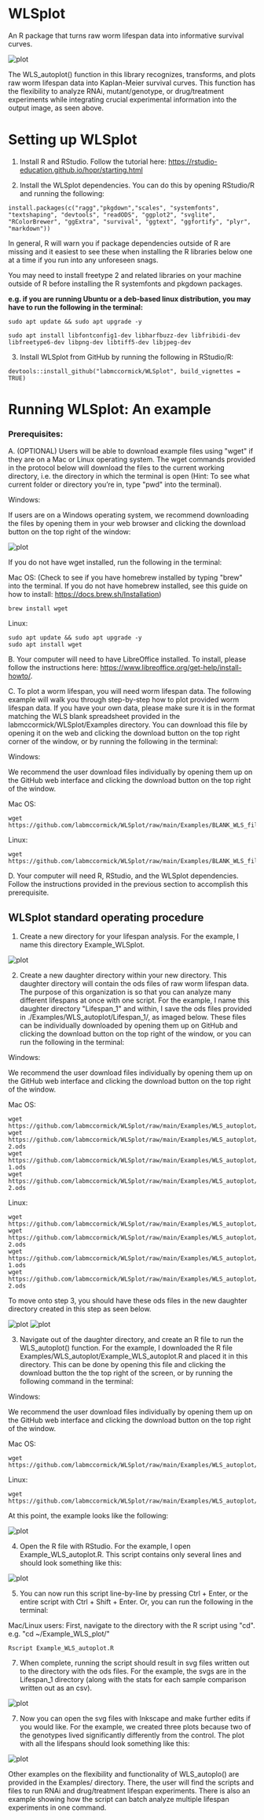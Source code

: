 # WLSplot

An R package that turns raw worm lifespan data into informative survival curves. 

![plot](./pictures/figure1.jpg?raw=true)

The WLS_autoplot() function in this library recognizes, transforms, and plots raw worm lifespan data into Kaplan-Meier survival curves. This function has the flexibility to analyze RNAi, mutant/genotype, or drug/treatment experiments while integrating crucial experimental information into the output image, as seen above. 

# Setting up WLSplot

1. Install R and RStudio. Follow the tutorial here: https://rstudio-education.github.io/hopr/starting.html

2. Install the WLSplot dependencies. You can do this by opening RStudio/R and running the following:

```
install.packages(c("ragg","pkgdown","scales", "systemfonts", "textshaping", "devtools", "readODS", "ggplot2", "svglite", "RColorBrewer", "ggExtra", "survival", "ggtext", "ggfortify", "plyr", "markdown"))
```

In general, R will warn you if package dependencies outside of R are missing and it easiest to see these when installing the R libraries below one at a time if you run into any unforeseen snags. 

You may need to install freetype 2 and related libraries on your machine outside of R before installing the R systemfonts and pkgdown packages. 

**e.g. if you are running Ubuntu or a deb-based linux distribution, you may have to run the following in the terminal:**

```
sudo apt update && sudo apt upgrade -y

sudo apt install libfontconfig1-dev libharfbuzz-dev libfribidi-dev libfreetype6-dev libpng-dev libtiff5-dev libjpeg-dev
```

3. Install WLSplot from GitHub by running the following in RStudio/R:

```
devtools::install_github("labmccormick/WLSplot", build_vignettes = TRUE)
```

# Running WLSplot: An example

### Prerequisites: 

A. (OPTIONAL) Users will be able to download example files using "wget" if they are on a Mac or Linux operating system. The wget commands provided in the protocol below will download the files to the current working directory, i.e. the directory in which the terminal is open (Hint: To see what current folder or directory you’re in, type "pwd" into the terminal). 

Windows:

If users are on a Windows operating system, we recommend downloading the files by opening them in your web browser and clicking the download button on the top right of the window:

![plot](./pictures/downloadbutton.jpg?raw=true)

If you do not have wget installed, run the following in the terminal:

Mac OS: (Check to see if you have homebrew installed by typing "brew" into the terminal. If you do not have homebrew installed, see this guide on how to install: https://docs.brew.sh/Installation)
```
brew install wget
```

Linux:
```
sudo apt update && sudo apt upgrade -y
sudo apt install wget
```

B. Your computer will need to have LibreOffice installed. To install, please follow the instructions here: https://www.libreoffice.org/get-help/install-howto/.

C. To plot a worm lifespan, you will need worm lifespan data. The following example will walk you through step-by-step how to plot provided worm lifespan data. If you have your own data, please make sure it is in the format matching the WLS blank spreadsheet provided in the labmccormick/WLSplot/Examples directory. You can download this file by opening it on the web and clicking the download button on the top right corner of the window, or by running the following in the terminal: 

Windows:

We recommend the user download files individually by opening them up on the GitHub web interface and clicking the download button on the top right of the window.

Mac OS:
```
wget https://github.com/labmccormick/WLSplot/raw/main/Examples/BLANK_WLS_file.ods
```

Linux:
```
wget https://github.com/labmccormick/WLSplot/raw/main/Examples/BLANK_WLS_file.ods
```

D. Your computer will need R, RStudio, and the WLSplot dependencies. Follow the instructions provided in the previous section to accomplish this prerequisite.

## WLSplot standard operating procedure

1. Create a new directory for your lifespan analysis. For the example, I name this directory Example_WLSplot. 

![plot](./pictures/Directory.jpg?raw=true)

2. Create a new daughter directory within your new directory. This daughter directory will contain the ods files of raw worm lifespan data. The purpose of this organization is so that you can analyze many different lifespans at once with one script. For the example, I name this daughter directory "Lifespan_1" and within, I save the ods files provided in ./Examples/WLS_autoplot/Lifespan_1/, as imaged below. These files can be individually downloaded by opening them up on GitHub and clicking the download button on the top right of the window, or you can run the following in the terminal:

Windows:

We recommend the user download files individually by opening them up on the GitHub web interface and clicking the download button on the top right of the window.

Mac OS:
```
wget https://github.com/labmccormick/WLSplot/raw/main/Examples/WLS_autoplot/Lifespan_1/N2.ods
wget https://github.com/labmccormick/WLSplot/raw/main/Examples/WLS_autoplot/Lifespan_1/daf-2.ods
wget https://github.com/labmccormick/WLSplot/raw/main/Examples/WLS_autoplot/Lifespan_1/yfg-1.ods
wget https://github.com/labmccormick/WLSplot/raw/main/Examples/WLS_autoplot/Lifespan_1/yfg-2.ods
```

Linux:
```
wget https://github.com/labmccormick/WLSplot/raw/main/Examples/WLS_autoplot/Lifespan_1/N2.ods
wget https://github.com/labmccormick/WLSplot/raw/main/Examples/WLS_autoplot/Lifespan_1/daf-2.ods
wget https://github.com/labmccormick/WLSplot/raw/main/Examples/WLS_autoplot/Lifespan_1/yfg-1.ods
wget https://github.com/labmccormick/WLSplot/raw/main/Examples/WLS_autoplot/Lifespan_1/yfg-2.ods
```
To move onto step 3, you should have these ods files in the new daughter directory created in this step as seen below. 

![plot](./pictures/Directory_odsfiles.jpg?raw=true)
![plot](./pictures/odsfiles.jpg?raw=true)

3. Navigate out of the daughter directory, and create an R file to run the WLS_autoplot() function. For the example, I downloaded the R file Examples/WLS_autoplot/Example_WLS_autoplot.R and placed it in this directory. This can be done by opening this file and clicking the download button the the top right of the screen, or by running the following command in the terminal:

Windows:

We recommend the user download files individually by opening them up on the GitHub web interface and clicking the download button on the top right of the window.

Mac OS: 
```
wget https://github.com/labmccormick/WLSplot/raw/main/Examples/WLS_autoplot/Example_WLS_autoplot.R
```

Linux:
```
wget https://github.com/labmccormick/WLSplot/raw/main/Examples/WLS_autoplot/Example_WLS_autoplot.R
```

At this point, the example looks like the following:

![plot](./pictures/Directory_Rfile.jpg?raw=true)

4. Open the R file with RStudio. For the example, I open Example_WLS_autoplot.R. This script contains only several lines and should look something like this:

![plot](./pictures/RStudio_example.jpg?raw=true)

5. You can now run this script line-by-line by pressing Ctrl + Enter, or the entire script with Ctrl + Shift + Enter. Or, you can run the following in the terminal:

Mac/Linux users: First, navigate to the directory with the R script using "cd". e.g. "cd ~/Example_WLS_plot/"

```
Rscript Example_WLS_autoplot.R 
```

7. When complete, running the script should result in svg files written out to the directory with the ods files. For the example, the svgs are in the Lifespan_1 directory (along with the stats for each sample comparison written out as an csv). 

![plot](./pictures/svgs_out1.jpg?raw=true)

7. Now you can open the svg files with Inkscape and make further edits if you would like. For the example, we created three plots because two of the genotypes lived significantly differently from the control. The plot with all the lifespans should look something like this: 

![plot](./pictures/example_lifespan1.jpg?raw=true)

Other examples on the flexibility and functionality of WLS_autoplo() are provided in the Examples/ directory. There, the user will find the scripts and files to run RNAi and drug/treatment lifespan experiments. There is also an example showing how the script can batch analyze multiple lifespan experiments in one command. 
